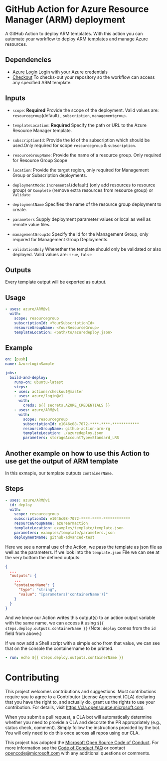 # GitHub Action for Azure Resource Manager (ARM) deployment

A GitHub Action to deploy ARM templates. With this action you can automate your workflow to deploy ARM templates and manage Azure resources.


## Dependencies

* [Azure Login](https://github.com/Azure/login) Login with your Azure credentials
* [Checkout](https://github.com/actions/checkout) To checks-out your repository so the workflow can access any specified ARM template.

## Inputs

* `scope`: **Required** Provide the scope of the deployment. Valid values are: `resourcegroup`(default) , `subscription`, `managementgroup`.
* `templateLocation`: **Required** Specify the path or URL to the Azure Resource Manager template.
* `subscriptionId`: Provide the Id of the subscription which should be used.Only required for scope `resourcegroup` & `subscription`. 
* `resourceGroupName`: Provide the name of a resource group. Only required for Resource Group Scope
* `location`: Provide the target region, only required for Management Group or Subscription deployments.

* `deploymentMode`: `Incremental`(default) (only add resources to resource group) or `Complete` (remove extra resources from resource group) or `Validate`
* `deploymentName` Specifies the name of the resource group deployment to create.
* `parameters` Supply deployment parameter values or local as well as remote value files.   
* `managementGroupId` Specify the Id for the Management Group, only required for Management Group Deployments.
* `validationOnly` Whenether the template should only be validated or also deployed. Valid values are: `true`, `false`


## Outputs
Every template output will be exported as output. 

## Usage

```yml
- uses: azure/ARM@v1
  with:
    scope: resourcegroup
    subscriptionId: <YourSubscriptionId>
    resourceGroupName: <YourResourceGroup>
    templateLocation: <path/to/azuredeploy.json>
```

## Example

```yml
on: [push]
name: AzureLoginSample

jobs:
  build-and-deploy:
    runs-on: ubuntu-latest
    steps:
    - uses: actions/checkout@master
    - uses: azure/login@v1
      with:
        creds: ${{ secrets.AZURE_CREDENTIALS }}
    - uses: azure/ARM@v1
      with:
        scope: resourcegroup
        subscriptionId: e1046c08-7072-****-****-************
        resourceGroupName: github-action-arm-rg
        templateLocation: ./azuredeploy.json
        parameters: storageAccountType=Standard_LRS
```

## Another example on how to use this Action to use get the output of ARM template
In this exmaple, our template outputs `containerName`.

## Steps
```yaml
- uses: azure/ARM@v1
  id: deploy
  with:
    scope: resourcegroup
    subscriptionId: e1046c08-7072-****-****-************
    resourceGroupName: azurearmaction
    templateLocation: examples/template/template.json
    parameters: examples/template/parameters.json
    deploymentName: github-advanced-test
```
Here we see a normal use of the Action, we pass the template as json file as well as the parameters. If we look into the `template.json` File we can see at the very bottom the defined outputs:
```json
{
  ...
  "outputs": {
    ...
    "containerName": {
      "type": "string",
      "value": "[parameters('containerName')]"
    }
  }
}
```
And we know our Action writes this output(s) to an action output variable with the same name, we can access it using `${{ steps.deploy.outputs.containerName }}` (Note: `deploy` comes from the `id` field from above.)   

If we now add a Shell script with a simple echo from that value, we can see that on the console the containername to be printed.

```yaml
- run: echo ${{ steps.deploy.outputs.containerName }}
```

# Contributing

This project welcomes contributions and suggestions.  Most contributions require you to agree to a
Contributor License Agreement (CLA) declaring that you have the right to, and actually do, grant us
the rights to use your contribution. For details, visit https://cla.opensource.microsoft.com.

When you submit a pull request, a CLA bot will automatically determine whether you need to provide
a CLA and decorate the PR appropriately (e.g., status check, comment). Simply follow the instructions
provided by the bot. You will only need to do this once across all repos using our CLA.

This project has adopted the [Microsoft Open Source Code of Conduct](https://opensource.microsoft.com/codeofconduct/).
For more information see the [Code of Conduct FAQ](https://opensource.microsoft.com/codeofconduct/faq/) or
contact [opencode@microsoft.com](mailto:opencode@microsoft.com) with any additional questions or comments.



